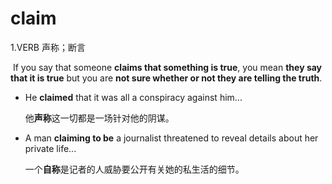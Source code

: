 # claim

1.VERB 声称；断言

​	If you say that someone **claims that something is true**, you mean **they say that it is true** but you are **not sure whether or not they are telling the truth**.

- He **claimed** that it was all a conspiracy against him...

  他**声称**这一切都是一场针对他的阴谋。

- A man **claiming to be** a journalist threatened to reveal details about her private life...

  一个**自称**是记者的人威胁要公开有关她的私生活的细节。